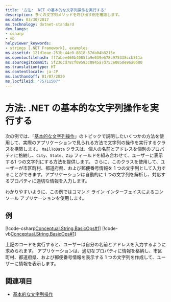 ```yaml
---
title: '方法: .NET の基本的な文字列操作を実行する'
description: 多くの文字列メソッドを呼び出す例を確認します。
ms.date: 03/30/2017
ms.technology: dotnet-standard
dev_langs:
- csharp
- vb
helpviewer_keywords:
- strings [.NET Framework], examples
ms.assetid: 121d1eae-251b-44c0-8818-57da04b8215e
ms.openlocfilehash: ff7abee460b4085fa9e039e678c975338ccb511a
ms.sourcegitcommit: 5f236cd78cf09593c8945a7d753e0850e96a0b80
ms.translationtype: HT
ms.contentlocale: ja-JP
ms.lasthandoff: 01/07/2020
ms.locfileid: "75711507"
---
```

# <a name="how-to-perform-basic-string-manipulations-in-net"></a>方法: .NET の基本的な文字列操作を実行する
次の例では、「[基本的な文字列操作](../../../docs/standard/base-types/basic-string-operations.md)」のトピックで説明したいくつかの方法を使用して、実際のアプリケーションで見られる方法で文字列の操作を実行するクラスを構築します。 `MailToData` クラスは、個人の名前とアドレスを個別のプロパティに格納し、`City`、`State`、`Zip` フィールドを組み合わせて、ユーザーに表示する1 つの文字列にする方法を提供します。 さらに、このクラスを使用して、ユーザーが市区町村、都道府県、および郵便番号情報を 1 つの文字列として入力することができます。アプリケーションは自動的に 1 つの文字列を解析し、対応するプロパティに適切な情報を入力します。  
  
 わかりやすいように、この例ではコマンド ライン インターフェイスによるコンソール アプリケーションを使用します。  
  
## <a name="example"></a>例  
 [!code-csharp[Conceptual.String.BasicOps#1](../../../samples/snippets/csharp/VS_Snippets_CLR/conceptual.string.basicops/cs/basicops.cs#1)]
 [!code-vb[Conceptual.String.BasicOps#1](../../../samples/snippets/visualbasic/VS_Snippets_CLR/conceptual.string.basicops/vb/basicops.vb#1)]  
  
 上記のコードを実行すると、ユーザーは自分の名前とアドレスを入力するように求められます。 アプリケーションは、適切なプロパティに情報を格納し、市区町村、都道府県、および郵便番号情報を表示する 1 つの文字列を作成して、ユーザーに情報を表示します。  
  
## <a name="see-also"></a>関連項目

- [基本的な文字列操作](../../../docs/standard/base-types/basic-string-operations.md)
